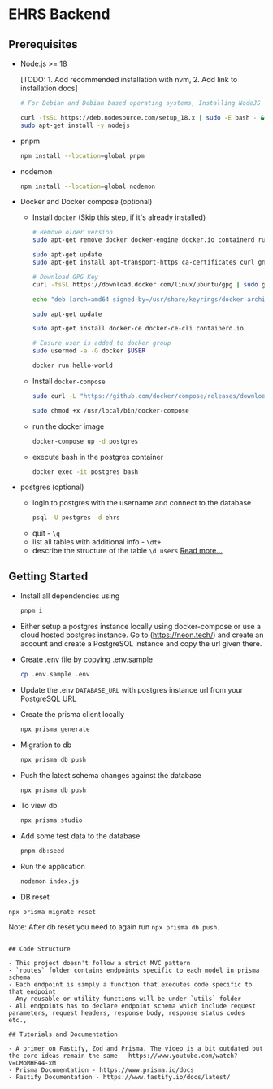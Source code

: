 # EHRS Backend

## Prerequisites

- Node.js >= 18

  [TODO: 1. Add recommended installation with nvm, 2. Add link to installation docs]

  ```sh
  # For Debian and Debian based operating systems, Installing NodeJS with PPA.

  curl -fsSL https://deb.nodesource.com/setup_18.x | sudo -E bash - &&\
  sudo apt-get install -y nodejs

  ```

- pnpm

  ```sh
  npm install --location=global pnpm
  ```

- nodemon

  ```sh
  npm install --location=global nodemon
  ```

- Docker and Docker compose (optional)

  - Install `docker` (Skip this step, if it's already installed)

    ```sh
    # Remove older version
    sudo apt-get remove docker docker-engine docker.io containerd runc

    sudo apt-get update
    sudo apt-get install apt-transport-https ca-certificates curl gnupg lsb-release

    # Download GPG Key
    curl -fsSL https://download.docker.com/linux/ubuntu/gpg | sudo gpg --dearmor -o /usr/share/keyrings/docker-archive-keyring.gpg

    echo "deb [arch=amd64 signed-by=/usr/share/keyrings/docker-archive-keyring.gpg] https://download.docker.com/linux/ubuntu $(lsb_release -cs) stable" | sudo tee /etc/apt/sources.list.d/docker.list > /dev/null

    sudo apt-get update

    sudo apt-get install docker-ce docker-ce-cli containerd.io

    # Ensure user is added to docker group
    sudo usermod -a -G docker $USER

    docker run hello-world
    ```

  - Install `docker-compose`

    ```sh
    sudo curl -L "https://github.com/docker/compose/releases/download/1.29.1/docker-compose-$(uname -s)-$(uname -m)" -o /usr/local/bin/docker-compose

    sudo chmod +x /usr/local/bin/docker-compose
    ```

  - run the docker image
    ```bash
    docker-compose up -d postgres
    ```
  - execute bash in the postgres container
    ```bash
    docker exec -it postgres bash
    ```

- postgres (optional)
  - login to postgres with the username and connect to the database
    ```bash
    psql -U postgres -d ehrs
    ```
  - quit - `\q`
  - list all tables with additional info - `\dt+`
  - describe the structure of the table `\d users`
    [Read more...](https://www.postgresqltutorial.com/postgresql-cheat-sheet/)

## Getting Started

- Install all dependencies using
  ```sh
  pnpm i
  ```
- Either setup a postgres instance locally using docker-compose or use a cloud hosted postgres instance. Go to (https://neon.tech/) and create an account and create a PostgreSQL instance and copy the url given there.

- Create .env file by copying .env.sample
  ```sh
  cp .env.sample .env
  ```
- Update the .env `DATABASE_URL` with postgres instance url from your PostgreSQL URL

- Create the prisma client locally
  ```sh
  npx prisma generate
  ```
- Migration to db
  ```sh
  npx prisma db push
  ```
- Push the latest schema changes against the database
  ```sh
  npx prisma db push
  ```
- To view db
  ```sh
  npx prisma studio
  ```
- Add some test data to the database
  ```sh
  pnpm db:seed
  ```

- Run the application
  ```sh
  nodemon index.js

- DB reset

```
npx prisma migrate reset
```
Note: After db reset you need to again run `npx prisma db push`.

  ```

## Code Structure

- This project doesn't follow a strict MVC pattern
- `routes` folder contains endpoints specific to each model in prisma schema
- Each endpoint is simply a function that executes code specific to that endpoint
- Any reusable or utility functions will be under `utils` folder
- All endpoints has to declare endpoint schema which include request parameters, request headers, response body, response status codes etc.,

## Tutorials and Documentation

- A primer on Fastify, Zod and Prisma. The video is a bit outdated but the core ideas remain the same - https://www.youtube.com/watch?v=LMoMHP44-xM
- Prisma Documentation - https://www.prisma.io/docs
- Fastify Documentation - https://www.fastify.io/docs/latest/
